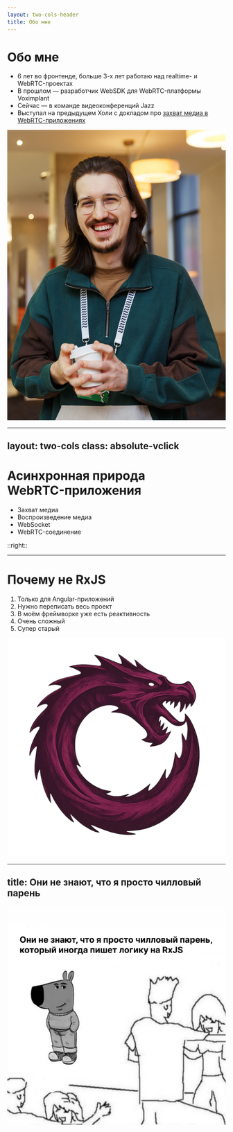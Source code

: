 ```yaml
---
layout: two-cols-header
title: Обо мне
---
```


<div class="grid grid-cols-2 gap-12"> 
  <div class="text">

  # Обо мне

  <v-clicks>

  - 6 лет во фронтенде, больше 3-х лет работаю над realtime- и WebRTC-проектах
  - В прошлом — разработчик WebSDK для WebRTC-платформы Voximplant
  - Сейчас — в команде видеоконференций Jazz
  - Выступал на предыдущем Холи с докладом про [захват медиа в WebRTC-приложениях](https://holyjs.ru/archive/2024%20Autumn/talks/7a73217c51984396b666b9c8d4df4a00)

  </v-clicks>

  </div>

  <div class="images">
    <ImageFrame class="max-h-120">
      <img src="../assets/about-me-photo.JPG">
    </ImageFrame>
  </div>
</div>

---
layout: two-cols
class: absolute-vclick
---

# Асинхронная природа <br> WebRTC-приложения

<v-clicks>

- Захват медиа
- Воспроизведение медиа
- WebSocket
- WebRTC-соединение

</v-clicks>

::right::

<div class="overflow-hidden flex justify-center items-center h-full">
  <SlidevVideo v-click="[1, 2]" autoplay muted loop>
    <source src="../assets/media-capture.mp4" />
  </SlidevVideo><SlidevVideo v-click="[2, 3]" autoplay muted loop>
    <source src="../assets/demo-jazz.mp4" />
  </SlidevVideo>
  <SlidevVideo class="-mt-1 h-full" v-click="[3, 4]" autoplay muted loop>
    <source src="../assets/websocket.mp4" />
  </SlidevVideo>
  <SlidevVideo v-click="[4, 5]" autoplay muted loop>
    <source src="../assets/webrtc.mp4" />
  </SlidevVideo>

</div>
<!--
TODO: Иллюстрации для каждого пункта
-->

---

# Почему не RxJS

<div class="number-blocks">

<v-clicks>

1. Только для Angular-приложений
2. Нужно переписать весь проект
3. В моём фреймворке уже есть реактивность
4. Очень сложный
5. Супер старый

</v-clicks>
</div>

<ImageFrame v-click v-drag="[217,62,536,516]">
  <img src="../assets/rxjs-great-and-powerful.png">
</ImageFrame>

<!--
Когда я слышал об RxJS, я даже его особо не рассматривал как инструмент, который я могу использовать в своих приложениях.

Много булетов
-->

---
title: Они не знают, что я просто чилловый парень
---

<ImageFrame>
  <img src="../assets/they-dont-know.png">
</ImageFrame>

<!--
  И в этом докладе я хочу поделиться почти двухлетним опытом использования RxJS в проекте на Реакте. И моя мотивация в этом докладе рассказать про то, как можно интегрировать RxJS в приложении на других фреймворках.
-->
